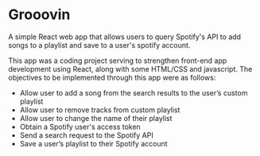 # Grooovin
A simple React web app that allows users to query Spotify's API to add songs to a playlist and save to a user's spotify account.

This app was a coding project serving to strengthen front-end app development using React, along with some HTML/CSS and javascript.
The objectives to be implemented through this app were as follows:

- Allow user to add a song from the search results to the user’s custom playlist  
- Allow user to remove tracks from custom playlist  
- Allow user to change the name of their playlist  
- Obtain a Spotify user's access token  
- Send a search request to the Spotify API  
- Save a user’s playlist to their Spotify account  
